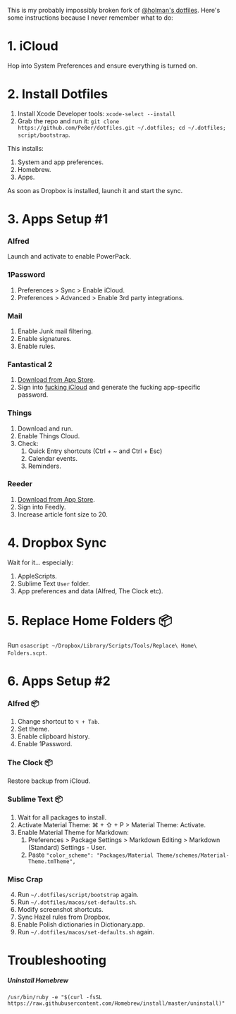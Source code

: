 This is my probably impossibly broken fork of [@holman's dotfiles](https://github.com/holman/dotfiles). Here's some instructions because I never remember what to do:

# 1. iCloud

Hop into System Preferences and ensure everything is turned on.

# 2. Install Dotfiles

1. Install Xcode Developer tools: `xcode-select --install`
1. Grab the repo and run it: `git clone https://github.com/Pe8er/dotfiles.git ~/.dotfiles; cd ~/.dotfiles; script/bootstrap`.

This installs:

1. System and app preferences.
1. Homebrew.
1. Apps.

As soon as Dropbox is installed, launch it and start the sync.

# 3. Apps Setup #1

### Alfred

Launch and activate to enable PowerPack.

### 1Password

1. Preferences > Sync > Enable iCloud.
2. Preferences > Advanced > Enable 3rd party integrations.

### Mail

1. Enable Junk mail filtering.
2. Enable signatures.
3. Enable rules.

### Fantastical 2

1. [Download from App Store](https://itunes.apple.com/us/app/fantastical-2-calendar-and-reminders/id975937182?mt=12).
2. Sign into [fucking iCloud](https://appleid.apple.com/) and generate the fucking app-specific password.

### Things

1. Download and run.
2. Enable Things Cloud.
3. Check:
    1. Quick Entry shortcuts (Ctrl + ~ and Ctrl + Esc)
    2. Calendar events.
    3. Reminders.

### Reeder

1. [Download from App Store](https://itunes.apple.com/us/app/reeder-3/id880001334?mt=12).
2. Sign into Feedly.
3. Increase article font size to 20.

# 4. Dropbox Sync

Wait for it… especially:

1. AppleScripts.
2. Sublime Text `User` folder.
3. App preferences and data (Alfred, The Clock etc).

# 5. Replace Home Folders 📦

Run `osascript ~/Dropbox/Library/Scripts/Tools/Replace\ Home\ Folders.scpt`.

# 6. Apps Setup #2

### Alfred 📦

1. Change shortcut to `⌥ + Tab`.
2. Set theme.
3. Enable clipboard history.
4. Enable 1Password.

### The Clock 📦

Restore backup from iCloud.

### Sublime Text 📦

1. Wait for all packages to install.
1. Activate Material Theme: ⌘ + ⇧ + P > Material Theme: Activate.
2. Enable Material Theme for Markdown:
    1. Preferences > Package Settings > Markdown Editing > Markdown (Standard) Settings - User.
    2. Paste `"color_scheme": "Packages/Material Theme/schemes/Material-Theme.tmTheme",`

### Misc Crap

4. Run `~/.dotfiles/script/bootstrap` again.
4. Run `~/.dotfiles/macos/set-defaults.sh`.
2. Modify screenshot shortcuts.
3. Sync Hazel rules from Dropbox.
4. Enable Polish dictionaries in Dictionary.app.
4. Run `~/.dotfiles/macos/set-defaults.sh` again.

# Troubleshooting

##### Uninstall Homebrew

`/usr/bin/ruby -e "$(curl -fsSL https://raw.githubusercontent.com/Homebrew/install/master/uninstall)"`